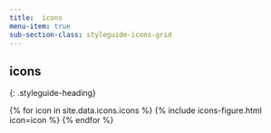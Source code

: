 ```yaml
---
title:  icons
menu-item: true
sub-section-class: styleguide-icons-grid
---
```




## icons
{: .styleguide-heading}


{% for icon in site.data.icons.icons %}
{% include icons-figure.html icon=icon %}
{% endfor %}

